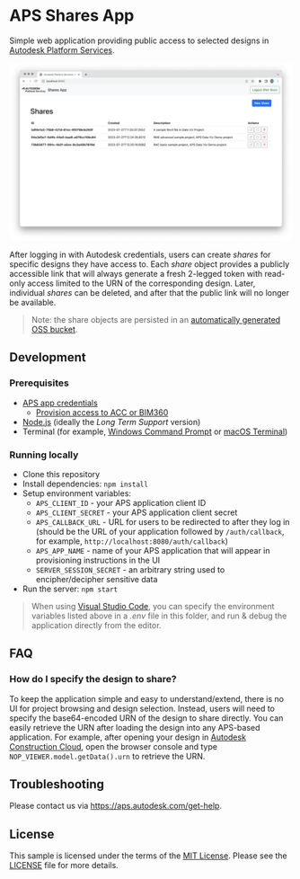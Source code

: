 # APS Shares App

Simple web application providing public access to selected designs in [Autodesk Platform Services](https://aps.autodesk.com).

![Screenshot](./screenshot.png)

After logging in with Autodesk credentials, users can create _shares_ for specific designs they have access to. Each _share_ object provides a publicly accessible link that will always generate a fresh 2-legged token with read-only access limited to the URN of the corresponding design. Later, individual _shares_ can be deleted, and after that the public link will no longer be available.

> Note: the share objects are persisted in an [automatically generated OSS bucket](./config.js#L7).

## Development

### Prerequisites

- [APS app credentials](https://forge.autodesk.com/en/docs/oauth/v2/tutorials/create-app)
  - [Provision access to ACC or BIM360](https://tutorials.autodesk.io/#provision-access-in-other-products)
- [Node.js](https://nodejs.org) (ideally the _Long Term Support_ version)
- Terminal (for example, [Windows Command Prompt](https://en.wikipedia.org/wiki/Cmd.exe) or [macOS Terminal](https://support.apple.com/guide/terminal/welcome/mac))

### Running locally

- Clone this repository
- Install dependencies: `npm install`
- Setup environment variables:
  - `APS_CLIENT_ID` - your APS application client ID
  - `APS_CLIENT_SECRET` - your APS application client secret
  - `APS_CALLBACK_URL` - URL for users to be redirected to after they log in (should be the URL of your application followed by `/auth/callback`, for example, `http://localhost:8080/auth/callback`)
  - `APS_APP_NAME` - name of your APS application that will appear in provisioning instructions in the UI
  - `SERVER_SESSION_SECRET` - an arbitrary string used to encipher/decipher sensitive data
- Run the server: `npm start`

> When using [Visual Studio Code](https://code.visualstudio.com), you can specify the environment variables listed above in a _.env_ file in this folder, and run & debug the application directly from the editor.

## FAQ

### How do I specify the design to share?

To keep the application simple and easy to understand/extend, there is no UI for project browsing and design selection. Instead, users will need to specify the base64-encoded URN of the design to share directly. You can easily retrieve the URN after loading the design into any APS-based application. For example, after opening your design in [Autodesk Construction Cloud](https://construction.autodesk.com), open the browser console and type `NOP_VIEWER.model.getData().urn` to retrieve the URN.

## Troubleshooting

Please contact us via https://aps.autodesk.com/get-help.

## License

This sample is licensed under the terms of the [MIT License](http://opensource.org/licenses/MIT). Please see the [LICENSE](LICENSE) file for more details.
